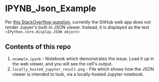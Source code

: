 # IPYNB_Json_Example
Per [this StackOverflow question](https://stackoverflow.com/questions/65946583/json-styling-in-jupyter-lab-and-github), currently the GitHub web app does not render Jupyer's built-in JSON viewer. Instead, it is displayed as the text `<IPython.core.display.JSON object>`

## Contents of this repo
1. `example.ipynb` - Notebook which demonstrates the issue. Load it up in the web viewer, and you will see the cell's output.
2. `locally_hosted_jupyter_result.png` - File which shows how the JSON viewer is intended to look, via a locally-hosted Jupyter notebook.
